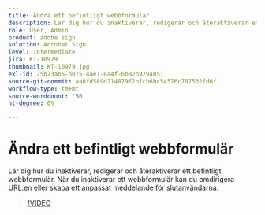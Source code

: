 ```yaml
---
title: Ändra ett befintligt webbformulär
description: Lär dig hur du inaktiverar, redigerar och återaktiverar ett befintligt webbformulär
role: User, Admin
product: adobe sign
solution: Acrobat Sign
level: Intermediate
jira: KT-10979
thumbnail: KT-10979.jpg
exl-id: 25b23ab5-b075-4ae1-8a4f-6b82b9294051
source-git-commit: aa8fd589d214879f2bfcb6bc54576c707532fd6f
workflow-type: tm+mt
source-wordcount: '50'
ht-degree: 0%

---
```


# Ändra ett befintligt webbformulär

Lär dig hur du inaktiverar, redigerar och återaktiverar ett befintligt webbformulär. När du inaktiverar ett webbformulär kan du omdirigera URL:en eller skapa ett anpassat meddelande för slutanvändarna.

>[!VIDEO](https://video.tv.adobe.com/v/346677?quality=12&learn=on&hidetitle=true)
